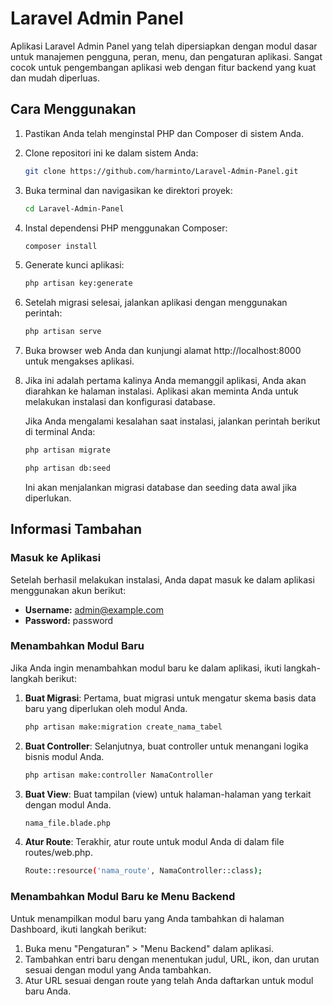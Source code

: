 # Laravel Admin Panel
Aplikasi Laravel Admin Panel yang telah dipersiapkan dengan modul dasar untuk manajemen pengguna, peran, menu, dan pengaturan aplikasi. Sangat cocok untuk pengembangan aplikasi web dengan fitur backend yang kuat dan mudah diperluas.

## Cara Menggunakan
1. Pastikan Anda telah menginstal PHP dan Composer di sistem Anda.
2. Clone repositori ini ke dalam sistem Anda:
    ```bash
    git clone https://github.com/harminto/Laravel-Admin-Panel.git
    ```
3. Buka terminal dan navigasikan ke direktori proyek:
    ```bash
    cd Laravel-Admin-Panel
    ```
4. Instal dependensi PHP menggunakan Composer:
    ```bash
    composer install
    ```
5. Generate kunci aplikasi:
    ```bash
    php artisan key:generate
    ```
6. Setelah migrasi selesai, jalankan aplikasi dengan menggunakan perintah:
    ```bash
    php artisan serve
    ```
7. Buka browser web Anda dan kunjungi alamat http://localhost:8000 untuk mengakses aplikasi.
8. Jika ini adalah pertama kalinya Anda memanggil aplikasi, Anda akan diarahkan ke halaman instalasi. Aplikasi akan meminta Anda untuk melakukan instalasi dan konfigurasi database.

   Jika Anda mengalami kesalahan saat instalasi, jalankan perintah berikut di terminal Anda:
    ```bash
    php artisan migrate
    ```
    ```bash
    php artisan db:seed
    ```
   Ini akan menjalankan migrasi database dan seeding data awal jika diperlukan.

## Informasi Tambahan

### Masuk ke Aplikasi
Setelah berhasil melakukan instalasi, Anda dapat masuk ke dalam aplikasi menggunakan akun berikut:
- **Username:** admin@example.com
- **Password:** password

### Menambahkan Modul Baru
Jika Anda ingin menambahkan modul baru ke dalam aplikasi, ikuti langkah-langkah berikut:

1. **Buat Migrasi**: Pertama, buat migrasi untuk mengatur skema basis data baru yang diperlukan oleh modul Anda.
   ```bash
   php artisan make:migration create_nama_tabel
2. **Buat Controller**: Selanjutnya, buat controller untuk menangani logika bisnis modul Anda. 
   ```bash
   php artisan make:controller NamaController
    ```
3. **Buat View**: Buat tampilan (view) untuk halaman-halaman yang terkait dengan modul Anda. 
   ```bash
   nama_file.blade.php
    ```
4. **Atur Route**: Terakhir, atur route untuk modul Anda di dalam file routes/web.php.
   ```bash
   Route::resource('nama_route', NamaController::class);
    ```
### Menambahkan Modul Baru ke Menu Backend
Untuk menampilkan modul baru yang Anda tambahkan di halaman Dashboard, ikuti langkah berikut:

1. Buka menu "Pengaturan" > "Menu Backend" dalam aplikasi.
2. Tambahkan entri baru dengan menentukan judul, URL, ikon, dan urutan sesuai dengan modul yang Anda tambahkan.
3. Atur URL sesuai dengan route yang telah Anda daftarkan untuk modul baru Anda.
